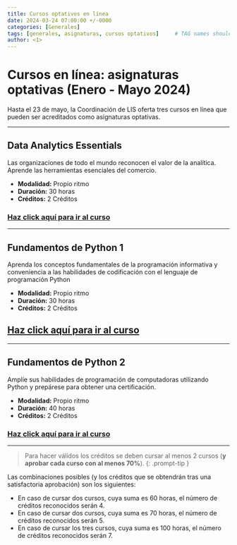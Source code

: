 ```yaml
---
title: Cursos optativos en línea
date: 2024-03-24 07:00:00 +/-0000
categories: [Generales]
tags: [generales, asignaturas, cursos optativos]     # TAG names should always be lowercase
author: <1>
---
```


# Cursos en línea: asignaturas optativas (Enero - Mayo 2024)

Hasta el 23 de mayo, la Coordinación de LIS oferta tres cursos en línea que pueden ser acreditados como asignaturas optativas.

---
## Data Analytics Essentials
Las organizaciones de todo el mundo reconocen el valor de la analítica. Aprende las herramientas esenciales del comercio.
- **Modalidad:** Propio ritmo
- **Duración:** 30 horas
- **Créditos:** 2 Créditos

### [Haz click aquí para ir al curso](https://skillsforall.com/course/data-analytics-essentials?courseLang=en-US&instance_id=8968e355-7906-4a65-9fcb-6c6736db52b6)

---
## Fundamentos de Python 1
Aprenda los conceptos fundamentales de la programación informativa y conveniencia a las habilidades de codificación con el lenguaje de programación Python	
- **Modalidad:** Propio ritmo
- **Duración:** 30 horas
- **Créditos:** 2 Créditos

## [Haz click aquí para ir al curso](https://skillsforall.com/course/python-essentials-1?courseLang=en-US&instance_id=aaa466ea-329a-4d27-8f70-c3ea098d63c4)

---
## Fundamentos de Python 2
Amplíe sus habilidades de programación de computadoras utilizando Python y prepárese para obtener una certificación.	
- **Modalidad:** Propio ritmo
- **Duración:** 40 horas
- **Créditos:** 2 Créditos

### [Haz click aquí para ir al curso](https://skillsforall.com/course/python-essentials-2?courseLang=en-US&instance_id=f5d1ad7c-da3d-4985-80a6-38a55529a71d)

---

> Para hacer válidos los créditos se deben cursar al menos 2 cursos (**y aprobar cada curso con al menos 70%**).
{: .prompt-tip }

Las combinaciones posibles (y los créditos que se obtendrán tras una satisfactoria aprobación) son los siguientes:

- En caso de cursar dos cursos, cuya suma es 60 horas, el número de créditos reconocidos serán 4.
- En caso de cursar dos cursos, cuya suma es 70 horas, el número de créditos reconocidos serán 5.
- En caso de cursar los tres cursos, cuya suma es 100 horas, el número de créditos reconocidos serán 7.
